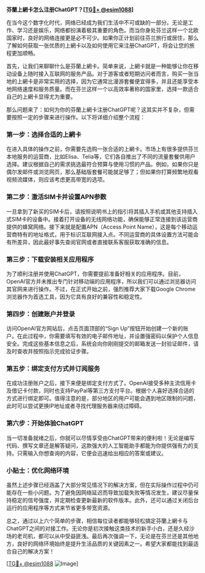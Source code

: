 **芬蘭上網卡怎么注册ChatGPT？[[TG💪+ @esim1088](https://t.me/s/esim1088)]**

在当今这个数字化时代，网络已经成为我们生活中不可或缺的一部分。无论是工作、学习还是娱乐，网络都扮演着极其重要的角色。而当你身处芬兰这样一个北欧国家时，良好的网络连接更是必不可少。如果你正计划前往芬兰旅行或居住，那么了解如何获取一张优质的上網卡以及如何使用它来注册ChatGPT，将会让您的旅程更加顺畅。

首先，让我们来聊聊什么是芬蘭上網卡。简单来说，上網卡就是一种能够让你在移动设备上随时接入互联网的服务产品。对于游客或者短期访问者而言，购买一张当地的上網卡是非常实用的选择，因为它通常比漫游套餐便宜得多，并且还能享受本地网络速度和服务质量。而在芬兰这样一个以高效率著称的国家里，选择一款适合自己的上網卡显得尤为重要。

那么问题来了：如何为你的芬蘭上網卡注册ChatGPT呢？这其实并不复杂，但需要按照一定的步骤来进行操作。以下将详细介绍整个流程：

### 第一步：选择合适的上網卡

在进入具体的操作之前，你需要先选购一张合适的上網卡。市场上有很多提供芬兰本地服务的运营商，比如Elisa、Telia等，它们各自推出了不同的流量套餐供用户选择。建议根据自己的需求挑选最符合预算与使用习惯的产品。例如，如果你只是偶尔发邮件或浏览网页，那么基础版套餐可能就足够了；但如果你打算频繁地观看视频流媒体，则应该考虑更高带宽的选项。

### 第二步：激活SIM卡并设置APN参数

一旦拿到了新买的SIM卡后，请按照说明书上的指引将其插入手机或其他支持插入式SIM卡的设备中。接着打开设备的无线网络功能，确保能够正常连接到该运营商提供的蜂窝网络。接下来就是配置APN（Access Point Name），这是每个移动运营商特有的地址格式，用于标识互联网接入点。不同运营商的具体设置方法可能会有所差异，因此最好事先查阅官网或者直接联系客服获取准确的信息。

### 第三步：下载安装相关应用程序

为了顺利注册并使用ChatGPT，你需要提前准备好相关的应用程序。目前，OpenAI官方并未推出专门针对移动端的应用程序，所以我们可以通过浏览器访问其官网来进行操作。不过，在正式开始之前，强烈推荐大家下载Google Chrome浏览器作为首选工具，因为它具有良好的兼容性和稳定性。

### 第四步：创建账户并登录

访问OpenAI官方网站后，点击页面顶部的“Sign Up”按钮开始创建一个新的账户。在此过程中，你需要填写有效的电子邮件地址，并设置强密码以保护个人信息安全。完成这些基本信息之后，系统会向你刚刚提交的邮箱发送一封验证邮件，请及时查收并按照指示完成验证步骤。

### 第五步：绑定支付方式并订阅服务

在成功注册账户之后，接下来便是绑定支付方式了。OpenAI接受多种主流信用卡及借记卡付款，同时也支持PayPal等第三方支付平台。根据个人喜好选择合适的方式进行绑定即可。值得注意的是，部分地区的用户可能会遇到地区限制的问题，此时可以尝试更换IP地址或者寻找代理服务器来绕过障碍。

### 第六步：开始体验ChatGPT

当一切准备就绪之后，你就可以尽情享受由ChatGPT带来的便利啦！无论是编写代码、撰写文章还是解答疑问，这款强大的人工智能助手都能为你提供强有力的支持。只需输入你想查询的内容，它便会迅速给出相应的答案或建议。

### 小贴士：优化网络环境

虽然上述步骤已经涵盖了大部分常见情况下的解决方案，但在实际操作过程中仍可能存在一些小问题。为了避免因网络延迟而导致加载失败等情况发生，建议尽量保持稳定的信号强度，并定期检查更新最新的软件版本。此外，还可以通过关闭后台运行的应用程序等方式来节省更多带宽资源。

总之，通过以上六个简单的步骤，相信每位读者都能够轻松搞定芬蘭上網卡与ChatGPT之间的对接工作。无论你是初次接触这类技术的新手小白，还是久经沙场的老司机，都可以从中受益匪浅。最后再次强调一下，无论是在芬兰还是其他地方，良好的网络环境始终是提升生活品质的关键因素之一。希望大家都能找到最适合自己的解决方案！

[[TG💪+ @esim1088](https://t.me/s/esim1088) ![Image](https://i.postimg.cc/4NQfJmqS/Snipaste-2025-05-13-00-14-12.png)]